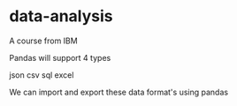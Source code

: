 # data-analysis
A course from IBM


Pandas will support 4 types

json
csv
sql
excel

 We can import and export these data format's using pandas